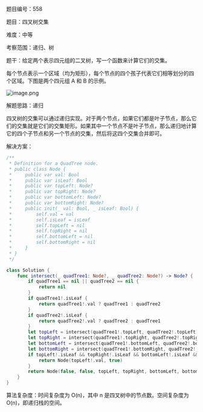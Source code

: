 题目编号：558

题目：四叉树交集

难度：中等

考察范围：递归、树

题干：给定两个表示四元组的二叉树，写一个函数来计算它们的交集。

每个节点表示一个区域（均为矩形），每个节点的四个孩子代表它们相等划分的四个区域。下图是两个四元组 A 和 B 的示例。

![image.png](https://pic.leetcode-cn.com/1626929475-WhzJZL-image.png)

解题思路：递归

四叉树的交集可以通过递归实现。对于两个节点，如果它们都是叶子节点，那么它们的交集就是它们的交集矩形。如果其中一个节点不是叶子节点，那么递归地计算它的四个子节点和另一个节点的交集，然后将这四个交集合并即可。

解决方案：

```swift
/**
 * Definition for a QuadTree node.
 * public class Node {
 *     public var val: Bool
 *     public var isLeaf: Bool
 *     public var topLeft: Node?
 *     public var topRight: Node?
 *     public var bottomLeft: Node?
 *     public var bottomRight: Node?
 *     public init(_ val: Bool, _ isLeaf: Bool) {
 *         self.val = val
 *         self.isLeaf = isLeaf
 *         self.topLeft = nil
 *         self.topRight = nil
 *         self.bottomLeft = nil
 *         self.bottomRight = nil
 *     }
 * }
 */

class Solution {
    func intersect(_ quadTree1: Node?, _ quadTree2: Node?) -> Node? {
        if quadTree1 == nil || quadTree2 == nil {
            return nil
        }
        if quadTree1!.isLeaf {
            return quadTree1!.val ? quadTree1 : quadTree2
        }
        if quadTree2!.isLeaf {
            return quadTree2!.val ? quadTree2 : quadTree1
        }
        let topLeft = intersect(quadTree1!.topLeft, quadTree2!.topLeft)
        let topRight = intersect(quadTree1!.topRight, quadTree2!.topRight)
        let bottomLeft = intersect(quadTree1!.bottomLeft, quadTree2!.bottomLeft)
        let bottomRight = intersect(quadTree1!.bottomRight, quadTree2!.bottomRight)
        if topLeft!.isLeaf && topRight!.isLeaf && bottomLeft!.isLeaf && bottomRight!.isLeaf && topLeft!.val == topRight!.val && topRight!.val == bottomLeft!.val && bottomLeft!.val == bottomRight!.val {
            return Node(topLeft!.val, true)
        }
        return Node(false, false, topLeft, topRight, bottomLeft, bottomRight)
    }
}
```

算法复杂度：时间复杂度为 O(n)，其中 n 是四叉树中的节点数。空间复杂度为 O(n)，即递归栈的空间。